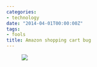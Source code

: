 ```yaml
---
categories:
- technology
date: "2014-04-01T00:00:00Z"
tags:
- fools
title: Amazon shopping cart bug
---
```


<figure>
  <img src="/images/fool.png">
</figure>
